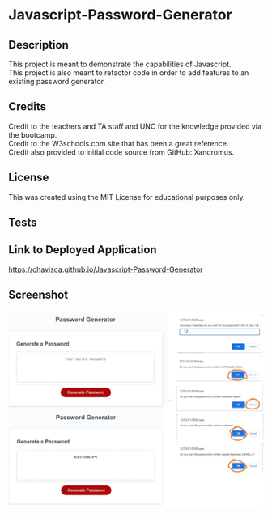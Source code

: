 # Javascript-Password-Generator

## Description

This project is meant to demonstrate the capabilities of Javascript.  
This project is also meant to refactor code in order to add features to an existing password generator.  

## Credits

Credit to the teachers and TA staff and UNC for the knowledge provided via the bootcamp.  
Credit to the W3schools.com site that has been a great reference.  
Credit also provided to initial code source from GitHub: Xandromus.  

## License

This was created using the MIT License for educational purposes only.  


## Tests

## Link to Deployed Application
https://chavisca.github.io/Javascript-Password-Generator

## Screenshot
![Screenshot of the Javascript-Password-Generator](/assets/images/screenshot.jpg?raw=true)